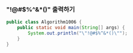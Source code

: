 ### "!@#$%^&*()" 출력하기
```java
public class Algorithm1006 {
	public static void main(String[] args) {
		System.out.println("\"!@#$%^&*()\"");
	}
}
```
